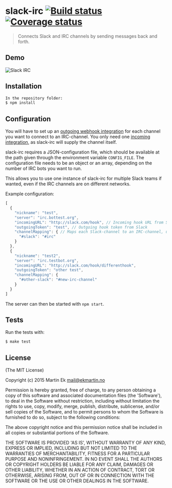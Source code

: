 # slack-irc [![Build status](https://ci.frigg.io/badges/ekmartin/slack-irc/)](https://ci.frigg.io/ekmartin/slack-irc/last/) [![Coverage status](https://ci.frigg.io/badges/coverage/ekmartin/slack-irc/)](https://ci.frigg.io/ekmartin/slack-irc/last/)

> Connects Slack and IRC channels by sending messages back and forth.

## Demo
![Slack IRC](http://i.imgur.com/XGVXY6n.gif)
## Installation
```bash
In the repository folder:
$ npm install
```

## Configuration

You will have to set up an [outgoing webhook integration](https://api.slack.com/outgoing-webhooks) for each channel you want to connect to an IRC-channel. You only need one [incoming integration](https://api.slack.com/incoming-webhooks), as slack-irc will supply the channel itself.

slack-irc requires a JSON-configuration file, which should be available at the path given through the environment variable `CONFIG_FILE`. The configuration file needs to be an object or an array, depending on the number of IRC bots you want to run.

This allows you to use one instance of slack-irc for multiple Slack teams if wanted, even if the IRC channels are on different networks.

Example configuration:
```js
[
  {
    "nickname": "test",
    "server": "irc.bottest.org",
    "incomingURL": "http://slack.com/hook", // Incoming hook URL from Slack
    "outgoingToken": "test", // Outgoing hook token from Slack
    "channelMapping": { // Maps each Slack-channel to an IRC-channel, used to direct messages to the correct place
      "#slack": "#irc"
    }
  },
  {
    "nickname": "test2",
    "server": "irc.testbot.org",
    "incomingURL": "http://slack.com/hook/differenthook",
    "outgoingToken": "other test",
    "channelMapping": {
      "#other-slack": "#new-irc-channel"
    }
  }
]
```

The server can then be started with `npm start`.

## Tests
Run the tests with:
```bash
$ make test
```

## License

(The MIT License)

Copyright (c) 2015 Martin Ek <mail@ekmartin.no>

Permission is hereby granted, free of charge, to any person obtaining a copy of this software and associated documentation files (the 'Software'), to deal in the Software without restriction, including without limitation the rights to use, copy, modify, merge, publish, distribute, sublicense, and/or sell copies of the Software, and to permit persons to whom the Software is furnished to do so, subject to the following conditions:

The above copyright notice and this permission notice shall be included in all copies or substantial portions of the Software.

THE SOFTWARE IS PROVIDED 'AS IS', WITHOUT WARRANTY OF ANY KIND, EXPRESS OR IMPLIED, INCLUDING BUT NOT LIMITED TO THE WARRANTIES OF MERCHANTABILITY, FITNESS FOR A PARTICULAR PURPOSE AND NONINFRINGEMENT. IN NO EVENT SHALL THE AUTHORS OR COPYRIGHT HOLDERS BE LIABLE FOR ANY CLAIM, DAMAGES OR OTHER LIABILITY, WHETHER IN AN ACTION OF CONTRACT, TORT OR OTHERWISE, ARISING FROM, OUT OF OR IN CONNECTION WITH THE SOFTWARE OR THE USE OR OTHER DEALINGS IN THE SOFTWARE.
